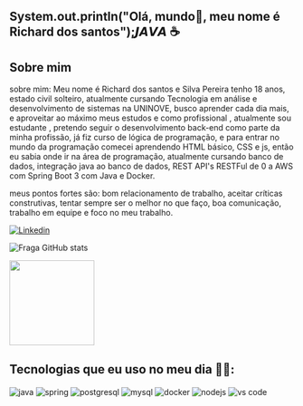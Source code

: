 ## System.out.println("Olá, mundo👋, meu nome é Richard dos santos");𝙅𝘼𝙑𝘼 ☕

## Sobre mim
sobre mim: Meu nome é Richard dos santos e Silva Pereira tenho 18 anos, estado civil solteiro, atualmente cursando Tecnologia em análise e desenvolvimento de sistemas na UNINOVE, busco aprender cada dia mais, e aproveitar ao máximo meus estudos e como profissional , atualmente sou estudante , pretendo seguir o desenvolvimento back-end como parte da minha profissão, já fiz curso de lógica de programação, e para entrar no mundo da programação comecei aprendendo HTML básico, CSS e js, então eu sabia onde ir na área de programação, atualmente cursando banco de dados, integração java ao banco de dados, REST API's RESTFul de 0 a AWS com Spring Boot 3 com Java e Docker.

meus pontos fortes são: bom relacionamento de trabalho, aceitar críticas construtivas, tentar sempre ser o melhor no que faço, boa comunicação, trabalho em equipe e foco no meu trabalho.

[![Linkedin](https://img.shields.io/badge/LinkedIn-0077B5?style=for-the-badge&logo=linkedin&logoColor=white)](https://www.linkedin.com/in/richard-dos-santos-821a94233/)

![Fraga GitHub stats](https://github-readme-stats.vercel.app/api?username=Richardsantos2k&show_icons=true&theme=dracula&count_private=true)


<img height="150em" src="https://github-readme-stats.vercel.app/api/top-langs/?username=Richardsantos2k&theme=dracula&hide_border=false&&layout=compact"/>

## Tecnologias que eu uso no meu dia 🧑‍💻:

<div style="display: inline_block">
  <img align="center" alt="java" src="https://img.shields.io/badge/Java-ED8B00?style=for-the-badge&logo=openjdk&logoColor=white" />
  <img align="center" alt="spring" src="https://img.shields.io/badge/Spring-6DB33F?style=for-the-badge&logo=spring&logoColor=white" />
  <img align="center" alt="postgresql" src="https://img.shields.io/badge/PostgreSQL-316192?style=for-the-badge&logo=postgresql&logoColor=white" />
  <img align="center" alt="mysql" src="https://img.shields.io/badge/MySQL-005C84?style=for-the-badge&logo=mysql&logoColor=white" />
  <img align="center" alt="docker" src="https://img.shields.io/badge/Docker-2CA5E0?style=for-the-badge&logo=docker&logoColor=white" />
  <img align="center" alt="nodejs" src="https://img.shields.io/badge/Node.js-43853D?style=for-the-badge&logo=node.js&logoColor=white" />
  <img align="center" alt="vs code" src="https://img.shields.io/badge/Visual_Studio_Code-0078D4?style=for-the-badge&logo=visual%20studio%20code&logoColor=white" />